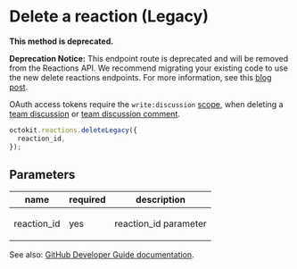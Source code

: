 # Delete a reaction (Legacy)

**This method is deprecated.**

**Deprecation Notice:** This endpoint route is deprecated and will be removed from the Reactions API. We recommend migrating your existing code to use the new delete reactions endpoints. For more information, see this [blog post](https://developer.github.com/changes/2020-02-26-new-delete-reactions-endpoints/).

OAuth access tokens require the `write:discussion` [scope](https://developer.github.com/apps/building-oauth-apps/understanding-scopes-for-oauth-apps/), when deleting a [team discussion](https://developer.github.com/v3/teams/discussions/) or [team discussion comment](https://developer.github.com/v3/teams/discussion_comments/).

```js
octokit.reactions.deleteLegacy({
  reaction_id,
});
```

## Parameters

<table>
  <thead>
    <tr>
      <th>name</th>
      <th>required</th>
      <th>description</th>
    </tr>
  </thead>
  <tbody>
    <tr><td>reaction_id</td><td>yes</td><td>

reaction_id parameter

</td></tr>
  </tbody>
</table>

See also: [GitHub Developer Guide documentation](https://developer.github.com/v3/reactions/#delete-a-reaction-legacy).
